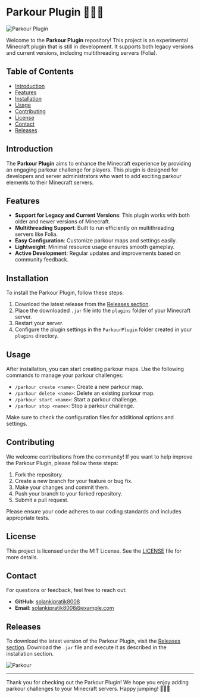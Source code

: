 # Parkour Plugin 🏃‍♂️✨

![Parkour Plugin](https://img.shields.io/badge/Parkour%20Plugin-v1.0.0-brightgreen)

Welcome to the **Parkour Plugin** repository! This project is an experimental Minecraft plugin that is still in development. It supports both legacy versions and current versions, including multithreading servers (Folia). 

## Table of Contents

- [Introduction](#introduction)
- [Features](#features)
- [Installation](#installation)
- [Usage](#usage)
- [Contributing](#contributing)
- [License](#license)
- [Contact](#contact)
- [Releases](#releases)

## Introduction

The **Parkour Plugin** aims to enhance the Minecraft experience by providing an engaging parkour challenge for players. This plugin is designed for developers and server administrators who want to add exciting parkour elements to their Minecraft servers. 

## Features

- **Support for Legacy and Current Versions**: This plugin works with both older and newer versions of Minecraft.
- **Multithreading Support**: Built to run efficiently on multithreading servers like Folia.
- **Easy Configuration**: Customize parkour maps and settings easily.
- **Lightweight**: Minimal resource usage ensures smooth gameplay.
- **Active Development**: Regular updates and improvements based on community feedback.

## Installation

To install the Parkour Plugin, follow these steps:

1. Download the latest release from the [Releases section](https://github.com/solankipratik8008/Parkour_Plugin/releases).
2. Place the downloaded `.jar` file into the `plugins` folder of your Minecraft server.
3. Restart your server.
4. Configure the plugin settings in the `ParkourPlugin` folder created in your `plugins` directory.

## Usage

After installation, you can start creating parkour maps. Use the following commands to manage your parkour challenges:

- `/parkour create <name>`: Create a new parkour map.
- `/parkour delete <name>`: Delete an existing parkour map.
- `/parkour start <name>`: Start a parkour challenge.
- `/parkour stop <name>`: Stop a parkour challenge.

Make sure to check the configuration files for additional options and settings.

## Contributing

We welcome contributions from the community! If you want to help improve the Parkour Plugin, please follow these steps:

1. Fork the repository.
2. Create a new branch for your feature or bug fix.
3. Make your changes and commit them.
4. Push your branch to your forked repository.
5. Submit a pull request.

Please ensure your code adheres to our coding standards and includes appropriate tests.

## License

This project is licensed under the MIT License. See the [LICENSE](LICENSE) file for more details.

## Contact

For questions or feedback, feel free to reach out:

- **GitHub**: [solankipratik8008](https://github.com/solankipratik8008)
- **Email**: solankipratik8008@example.com

## Releases

To download the latest version of the Parkour Plugin, visit the [Releases section](https://github.com/solankipratik8008/Parkour_Plugin/releases). Download the `.jar` file and execute it as described in the installation section.

![Parkour](https://example.com/path-to-your-image.jpg)

---

Thank you for checking out the Parkour Plugin! We hope you enjoy adding parkour challenges to your Minecraft servers. Happy jumping! 🏃‍♀️✨